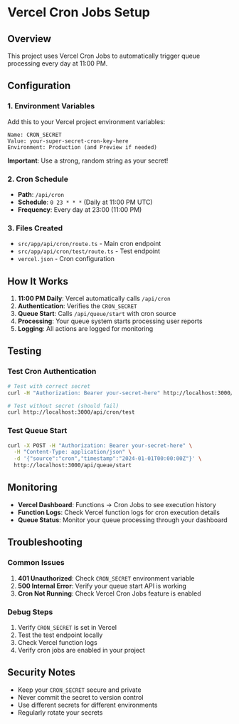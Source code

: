 # Vercel Cron Jobs Setup

## Overview

This project uses Vercel Cron Jobs to automatically trigger queue processing every day at 11:00 PM.

## Configuration

### 1. Environment Variables

Add this to your Vercel project environment variables:

```
Name: CRON_SECRET
Value: your-super-secret-cron-key-here
Environment: Production (and Preview if needed)
```

**Important**: Use a strong, random string as your secret!

### 2. Cron Schedule

- **Path**: `/api/cron`
- **Schedule**: `0 23 * * *` (Daily at 11:00 PM UTC)
- **Frequency**: Every day at 23:00 (11:00 PM)

### 3. Files Created

- `src/app/api/cron/route.ts` - Main cron endpoint
- `src/app/api/cron/test/route.ts` - Test endpoint
- `vercel.json` - Cron configuration

## How It Works

1. **11:00 PM Daily**: Vercel automatically calls `/api/cron`
2. **Authentication**: Verifies the `CRON_SECRET`
3. **Queue Start**: Calls `/api/queue/start` with cron source
4. **Processing**: Your queue system starts processing user reports
5. **Logging**: All actions are logged for monitoring

## Testing

### Test Cron Authentication

```bash
# Test with correct secret
curl -H "Authorization: Bearer your-secret-here" http://localhost:3000/api/cron/test

# Test without secret (should fail)
curl http://localhost:3000/api/cron/test
```

### Test Queue Start

```bash
curl -X POST -H "Authorization: Bearer your-secret-here" \
  -H "Content-Type: application/json" \
  -d '{"source":"cron","timestamp":"2024-01-01T00:00:00Z"}' \
  http://localhost:3000/api/queue/start
```

## Monitoring

- **Vercel Dashboard**: Functions → Cron Jobs to see execution history
- **Function Logs**: Check Vercel function logs for cron execution details
- **Queue Status**: Monitor your queue processing through your dashboard

## Troubleshooting

### Common Issues

1. **401 Unauthorized**: Check `CRON_SECRET` environment variable
2. **500 Internal Error**: Verify your queue start API is working
3. **Cron Not Running**: Check Vercel Cron Jobs feature is enabled

### Debug Steps

1. Verify `CRON_SECRET` is set in Vercel
2. Test the test endpoint locally
3. Check Vercel function logs
4. Verify cron jobs are enabled in your project

## Security Notes

- Keep your `CRON_SECRET` secure and private
- Never commit the secret to version control
- Use different secrets for different environments
- Regularly rotate your secrets
